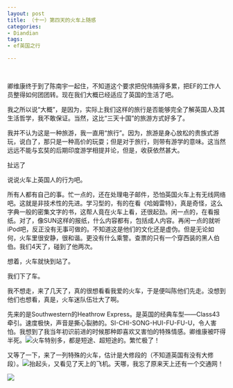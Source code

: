 ```yaml
---
layout: post
title: （十一）第四天的火车上随感
categories:
- Diandian
tags:
- ef英国之行

---
```

<p><br /></p>
<p>卿维康终于到了陈南宇一起住，不知道这个要求把倪伟搞得多累，把EF的工作人员整得如何团团转。现在我们大概已经适应了英国的生活了吧。</p>
<p>我之所以说“大概”，是因为，实际上我们这样的旅行是否能够完全了解英国人及其生活哲学，我不敢保证。当然，这比“三天十国”的旅游方式好多了。</p>
<p>我并不认为这是一种旅游，我一直用“旅行”。因为，旅游是身心放松的贵族式游玩，说白了，那只是一种高价的玩耍；但是对于旅行，则带有游学的意味。这当然远远不能与玄奘的后期印度游学相提并论，但是，收获依然甚大。</p>
<p>扯远了</p>
<p>说说火车上英国人的行为吧。</p>
<p>所有人都有自己的事。忙一点的，还在处理电子邮件，恐怕英国火车上有无线网络吧。这就是非技术性的先进。学习型的，有的在看《哈姆雷特》，真是奇怪，这么字典一般的密集文字的书，这帮人竟在火车上看，还很起劲。闲一点的，在看报纸。对了，像SUN这样的报纸，什么内容都有，包括成人内容。再闲一点的就听iPod吧，反正没有无事可做的。不知道这是他们的文化还是虚伪。但是无论如何，火车里很安静，很和谐。更没有什么乘警。查票的只有一个穿西装的黑人伯伯。我们4天了，碰到了他两次。</p>
<p>想着，火车就快到站了。</p>
<p>我们下了车。</p>
<p>我不想走，来了几天了，真的很想看看我爱的火车，于是便叫陈他们先走。没想到他们也想看，真是，火车迷队伍壮大了啊。</p>
<p>先来的是Southwestern的Heathrow Express。是英国的经典车型——Class43牵引。速度极快，声音是撕心裂肺的。SI-CHI-SONG-HUI-FU-FU-U，令人害怕。我想到了我当年初识前进的时候那种即喜欢又害怕的特殊情感。卿维康被吓得半死。<img src="http://m1.img.srcdd.com/farm5/d/2012/0627/10/579B15782403BE6C152E3BA88DA69B10_B500_900_500_371.PNG" />火车特别多，都是短途、超短途的。繁忙极了！ </p>
<p>又等了一下，来了一列特殊的火车，估计是大修段的（不知道英国有没有大修段）。<img src="http://m2.img.srcdd.com/farm5/d/2012/0627/10/22EA6EF7C5D4AE15B75E9B1C8FC3C6AD_B500_900_500_374.PNG" />抬起头，又看见了天上的飞机。天哪，我忘了原来天上还有一个交通网！</p>
<p><img src="http://m1.img.srcdd.com/farm4/d/2012/0627/10/94BB1BD6D563D32DFE5387894349FA57_B500_900_500_341.PNG" /><br /> </p>